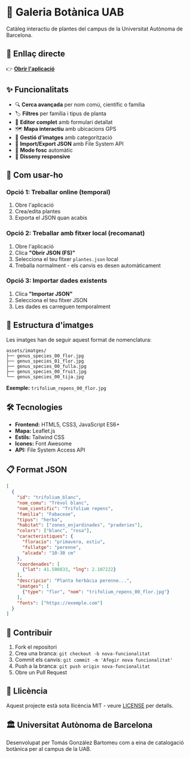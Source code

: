 # 🌿 Galeria Botànica UAB

Catàleg interactiu de plantes del campus de la Universitat Autònoma de Barcelona.

## 🚀 Enllaç directe
👉 **[Obrir l'aplicació](https://poltorprogrammer.github.io/Editor_Dades_Galeria/)**

## ✨ Funcionalitats

- 🔍 **Cerca avançada** per nom comú, científic o família
- 🏷️ **Filtres** per família i tipus de planta
- 📝 **Editor complet** amb formulari detallat
- 🗺️ **Mapa interactiu** amb ubicacions GPS
- 🎨 **Gestió d'imatges** amb categorització
- 📁 **Import/Export JSON** amb File System API
- 🌙 **Mode fosc** automàtic
- 📱 **Disseny responsive**

## 🎯 Com usar-ho

### Opció 1: Treballar online (temporal)
1. Obre l'aplicació
2. Crea/edita plantes
3. Exporta el JSON quan acabis

### Opció 2: Treballar amb fitxer local (recomanat)
1. Obre l'aplicació
2. Clica **"Obrir JSON (FS)"**
3. Selecciona el teu fitxer `plantes.json` local
4. Treballa normalment - els canvis es desen automàticament

### Opció 3: Importar dades existents
1. Clica **"Importar JSON"**
2. Selecciona el teu fitxer JSON
3. Les dades es carreguen temporalment

## 📂 Estructura d'imatges

Les imatges han de seguir aquest format de nomenclatura:
```
assets/imatges/
├── genus_species_00_flor.jpg
├── genus_species_01_flor.jpg
├── genus_species_00_fulla.jpg
├── genus_species_00_fruit.jpg
└── genus_species_00_tija.jpg
```

**Exemple:** `trifolium_repens_00_flor.jpg`

## 🛠️ Tecnologies

- **Frontend:** HTML5, CSS3, JavaScript ES6+
- **Mapa:** Leaflet.js
- **Estils:** Tailwind CSS
- **Icones:** Font Awesome
- **API:** File System Access API

## 📋 Format JSON

```json
[
  {
    "id": "trifolium_blanc",
    "nom_comu": "Trèvol blanc",
    "nom_cientific": "Trifolium repens",
    "familia": "Fabaceae",
    "tipus": "herba",
    "habitat": ["zones_enjardinades", "praderies"],
    "colors": ["blanc", "rosa"],
    "caracteristiques": {
      "floracio": "primavera, estiu",
      "fullatge": "perenne",
      "alcada": "10-30 cm"
    },
    "coordenades": [
      {"lat": 41.500833, "lng": 2.107222}
    ],
    "descripcio": "Planta herbàcia perenne...",
    "imatges": [
      {"type": "flor", "nom": "trifolium_repens_00_flor.jpg"}
    ],
    "fonts": ["https://exemple.com"]
  }
]
```

## 🤝 Contribuir

1. Fork el repositori
2. Crea una branca: `git checkout -b nova-funcionalitat`
3. Commit els canvis: `git commit -m 'Afegir nova funcionalitat'`
4. Push a la branca: `git push origin nova-funcionalitat`
5. Obre un Pull Request

## 📄 Llicència

Aquest projecte està sota llicència MIT - veure [LICENSE](LICENSE) per detalls.

## 🏛️ Universitat Autònoma de Barcelona

Desenvolupat per Tomás González Bartomeu com a eina de catalogació botànica per al campus de la UAB.
